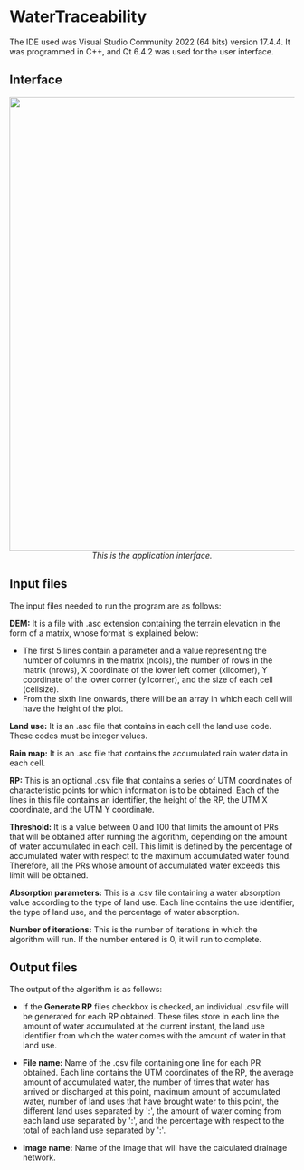 # WaterTraceability

The IDE used was Visual Studio Community 2022 (64 bits) version 17.4.4. It was programmed in C++, and Qt 6.4.2 was used for the user interface.

## Interface

<p align="center">
    <img src="readme_assets/guizmo.png" width=800 /></br>
    <em>This is the application interface.</em>
</p>


## Input files 

The input files needed to run the program are as follows:

 **DEM:** It is a file with .asc extension containing the terrain elevation in the form of a matrix, whose format is explained below:
- The first 5 lines contain a parameter and a value representing the number of columns in the matrix (ncols), the number of rows in the matrix (nrows), X coordinate of the lower left corner (xllcorner), Y coordinate of the lower corner (yllcorner), and the size of each cell (cellsize).
- From the sixth line onwards, there will be an array in which each cell will have the height of the plot.

**Land use:** It is an .asc file that contains in each cell the land use code. These codes must be integer values.

**Rain map:** It is an .asc file that contains the accumulated rain water data in each cell.

**RP:** This is an optional .csv file that contains a series of UTM coordinates of characteristic points for which information is to be obtained. Each of the lines in this file contains an identifier, the height of the RP, the UTM X coordinate, and the UTM Y coordinate.

**Threshold:** It is a value between 0 and 100 that limits the amount of PRs that will be obtained after running the algorithm, depending on the amount of water accumulated in each cell. This limit is defined by the percentage of accumulated water with respect to the maximum accumulated water found. Therefore, all the PRs whose amount of accumulated water exceeds this limit will be obtained.

**Absorption parameters:** This is a .csv file containing a water absorption value according to the type of land use. Each line contains the use identifier, the type of land use, and the percentage of water absorption.

**Number of iterations:** This is the number of iterations in which the algorithm will run. If the number entered is 0, it will run to complete.

## Output files 

The output of the algorithm is as follows:

- If the **Generate RP** files checkbox is checked, an individual .csv file will be generated for each RP obtained. These files store in each line the amount of water accumulated at the current instant, the land use identifier from which the water comes with the amount of water in that land use.

- **File name:** Name of the .csv file containing one line for each PR obtained. Each line contains the UTM coordinates of the RP, the average amount of accumulated water, the number of times that water has arrived or discharged at this point, maximum amount of accumulated water, number of land uses that have brought water to this point, the different land uses separated by ':', the amount of water coming from each land use separated by ':', and the percentage with respect to the total of each land use separated by ':'.

- **Image name:** Name of the image that will have the calculated drainage network.

